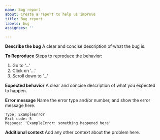 ```yaml
---
name: Bug report
about: Create a report to help us improve
title: Bug report
labels: bug
assignees: ''

---
```


**Describe the bug**
A clear and concise description of what the bug is.

**To Reproduce**
Steps to reproduce the behavior:
  1. Go to '...'
  2. Click on '...'
  3. Scroll down to '...'

**Expected behavior**
A clear and concise description of what you expected to happen.

**Error message**
Name the error type and/or number, and show the error message here.

```
Type: ExampleError
Exit code: 5
Message: 'ExampleError: something happened here'
```

**Additional context**
Add any other context about the problem here.
